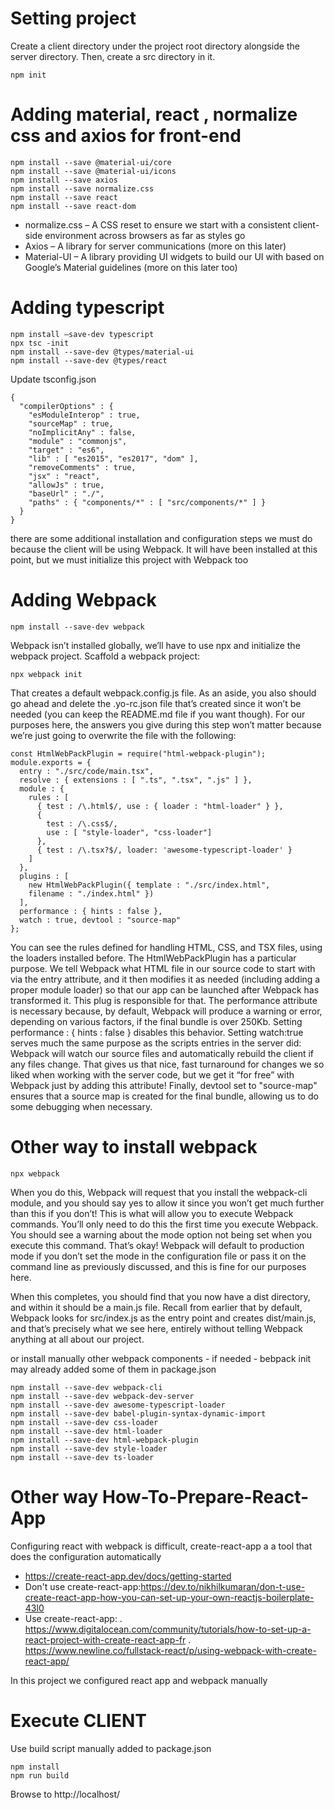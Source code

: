 # Setting project


Create a client directory under the project root directory alongside the server directory.
Then, create a src directory in it.

```
npm init
```

# Adding material, react , normalize css and axios for front-end

```
npm install --save @material-ui/core
npm install --save @material-ui/icons
npm install --save axios
npm install --save normalize.css
npm install --save react
npm install --save react-dom
```

- normalize.css – A CSS reset to ensure we start with a consistent client-side environment across browsers as far as styles go
- Axios – A library for server communications (more on this later)
- Material-UI – A library providing UI widgets to build our UI with based on Google’s Material guidelines (more on this later too)

# Adding typescript

```
npm install –save-dev typescript
npx tsc -init
npm install --save-dev @types/material-ui
npm install --save-dev @types/react
```

Update tsconfig.json
```
{
  "compilerOptions" : {
    "esModuleInterop" : true,
    "sourceMap" : true,
    "noImplicitAny" : false,
    "module" : "commonjs",
    "target" : "es6",
    "lib" : [ "es2015", "es2017", "dom" ],
    "removeComments" : true,
    "jsx" : "react",
    "allowJs" : true,
    "baseUrl" : "./",
    "paths" : { "components/*" : [ "src/components/*" ] }
  }
}
```
there are some additional installation and configuration steps we must do because the client will be using Webpack. It will have been installed at this point, but we must initialize this project with Webpack too

# Adding Webpack

```
npm install --save-dev webpack
```

Webpack isn’t installed globally, we’ll have to use npx and initialize the webpack project.
Scaffold a webpack project: 

```
npx webpack init
```

That creates a default webpack.config.js file. As an aside, you also should go ahead and delete the .yo-rc.json file that’s created since it won’t be needed (you can keep the README.md file if you want though). For our purposes here, the answers you give during this step won’t matter because we’re just going to overwrite the file with the following:
```
const HtmlWebPackPlugin = require("html-webpack-plugin");
module.exports = {
  entry : "./src/code/main.tsx",
  resolve : { extensions : [ ".ts", ".tsx", ".js" ] },
  module : {
    rules : [
      { test : /\.html$/, use : { loader : "html-loader" } },
      {
        test : /\.css$/,
        use : [ "style-loader", "css-loader"] 
      },
      { test : /\.tsx?$/, loader: 'awesome-typescript-loader' }
    ]
  },
  plugins : [
    new HtmlWebPackPlugin({ template : "./src/index.html",
    filename : "./index.html" })
  ],
  performance : { hints : false },
  watch : true, devtool : "source-map"
};
```

You can see the rules defined for handling HTML, CSS, and TSX files, using the loaders installed before.
The HtmlWebPackPlugin has a particular purpose. We tell Webpack what HTML file in our source code to start with via the entry attribute, and it then modifies it as needed (including adding a proper module loader) so that our app can be launched after Webpack has transformed it. This plug is responsible for that.
The performance attribute is necessary because, by default, Webpack will produce a warning or error, depending on various factors, if the final bundle is over 250Kb. Setting performance : { hints : false } disables this behavior.
Setting watch:true serves much the same purpose as the scripts entries in the server did: Webpack will watch our source files and automatically rebuild the client if any files change. That gives us that nice, fast turnaround for changes we so liked when working with the server code, but we get it “for free” with Webpack just by adding this attribute!
Finally, devtool set to "source-map" ensures that a source map is created for the final bundle, allowing us to do some debugging when necessary.



# Other way to install webpack

```
npx webpack
```

When you do this, Webpack will request that you install the webpack-cli module, and you should say yes to allow it since you won’t get much further than this if you don’t! This is what will allow you to execute Webpack commands. You’ll only need to do this the first time you execute Webpack. You should see a warning about the mode option not being set when you execute this command. That’s okay! Webpack will default to production mode if you don’t set the mode in the configuration file or pass it on the command line as previously discussed, and this is fine for our purposes here.

When this completes, you should find that you now have a dist directory, and within it should be a main.js file. Recall from earlier that by default, Webpack looks for src/index.js as the entry point and creates dist/main.js, and that’s precisely what we see here, entirely without telling Webpack anything at all about our project.

or install manually other webpack components - if needed - bebpack init may already added some of them in package.json

```
npm install --save-dev webpack-cli
npm install --save-dev webpack-dev-server
npm install --save-dev awesome-typescript-loader
npm install --save-dev babel-plugin-syntax-dynamic-import
npm install --save-dev css-loader
npm install --save-dev html-loader
npm install --save-dev html-webpack-plugin
npm install --save-dev style-loader
npm install --save-dev ts-loader
```

# Other way How-To-Prepare-React-App

Configuring react with webpack is difficult, create-react-app a a tool that does the configuration automatically
- https://create-react-app.dev/docs/getting-started
- Don't use create-react-app:https://dev.to/nikhilkumaran/don-t-use-create-react-app-how-you-can-set-up-your-own-reactjs-boilerplate-43l0
- Use create-react-app: 
  . https://www.digitalocean.com/community/tutorials/how-to-set-up-a-react-project-with-create-react-app-fr
  . https://www.newline.co/fullstack-react/p/using-webpack-with-create-react-app/

In this project we configured react app and webpack manually

# Execute CLIENT

Use build script manually added to package.json

```
npm install
npm run build
```

Browse to http://localhost/
